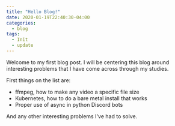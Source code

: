 ```yaml
---
title: "Hello Blog!"
date: 2020-01-19T22:40:30-04:00
categories:
  - blog
tags:
  - Init
  - update
---
```


Welcome to my first blog post. I will be centering this blog around interesting problems that I have come across through my studies.

First things on the list are:
* ffmpeg, how to make any video a specific file size
* Kubernetes, how to do a bare metal install that works
* Proper use of async in python Discord bots

And any other interesting problems I've had to solve.
